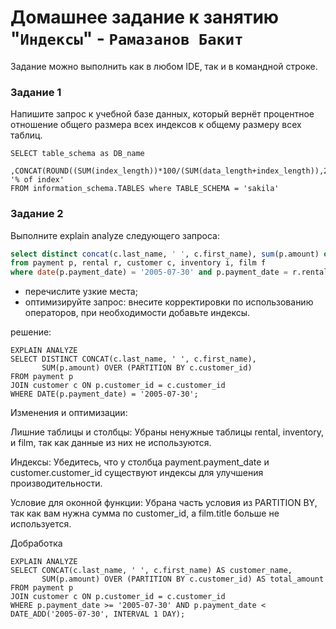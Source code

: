 # Домашнее задание к занятию "`Индексы`" - `Рамазанов Бакит`


Задание можно выполнить как в любом IDE, так и в командной строке.

### Задание 1

Напишите запрос к учебной базе данных, который вернёт процентное отношение общего размера всех индексов к общему размеру всех таблиц.

```
SELECT table_schema as DB_name
	,CONCAT(ROUND((SUM(index_length))*100/(SUM(data_length+index_length)),2),'%') '% of index'
FROM information_schema.TABLES where TABLE_SCHEMA = 'sakila'
```



### Задание 2

Выполните explain analyze следующего запроса:
```sql
select distinct concat(c.last_name, ' ', c.first_name), sum(p.amount) over (partition by c.customer_id, f.title)
from payment p, rental r, customer c, inventory i, film f
where date(p.payment_date) = '2005-07-30' and p.payment_date = r.rental_date and r.customer_id = c.customer_id and i.inventory_id = r.inventory_id
```
- перечислите узкие места;
- оптимизируйте запрос: внесите корректировки по использованию операторов, при необходимости добавьте индексы.

решение:
```
EXPLAIN ANALYZE
SELECT DISTINCT CONCAT(c.last_name, ' ', c.first_name), 
       SUM(p.amount) OVER (PARTITION BY c.customer_id)
FROM payment p
JOIN customer c ON p.customer_id = c.customer_id
WHERE DATE(p.payment_date) = '2005-07-30';
```

Изменения и оптимизации:

Лишние таблицы и столбцы: Убраны ненужные таблицы rental, inventory, и film, так как данные из них не используются.

Индексы: Убедитесь, что у столбца payment.payment_date и customer.customer_id существуют индексы для улучшения производительности.

Условие для оконной функции: Убрана часть условия из PARTITION BY, так как вам нужна сумма по customer_id, а film.title больше не используется.


Добработка
```
EXPLAIN ANALYZE
SELECT CONCAT(c.last_name, ' ', c.first_name) AS customer_name, 
       SUM(p.amount) OVER (PARTITION BY c.customer_id) AS total_amount
FROM payment p
JOIN customer c ON p.customer_id = c.customer_id
WHERE p.payment_date >= '2005-07-30' AND p.payment_date < DATE_ADD('2005-07-30', INTERVAL 1 DAY);
```
